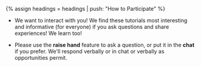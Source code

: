 {% assign headings = headings | push: "How to Participate" %}

* We want to interact with you! We find these tutorials most interesting and informative (for everyone) if you ask questions and share experiences! We learn too!

* Please use the **raise hand** feature to ask a question, or put it in the **chat** if you prefer.  We'll respond verbally or in chat or verbally as opportunities permit.
